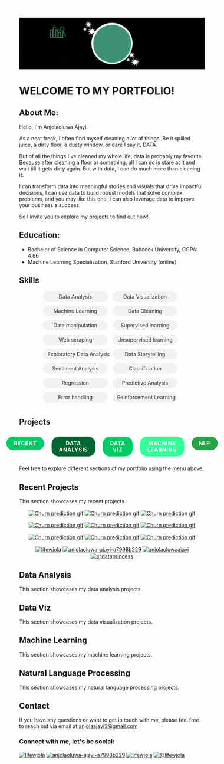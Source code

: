 <div class="menu-container" align="center">
  <div class="menu-item">
    <a href="#home" class="menu-button">Home</a>
  </div>
  <div class="menu-item">
    <a href="#skills" class="menu-button">Skills</a>
  </div> 
  <div class="menu-item">
    <a href="#project" class="menu-button">Projects</a>
  </div>
</div>

<div align="center">
<img src= 'images/portfolio banner.gif'>
</div>
  
# WELCOME TO MY PORTFOLIO!<a name="home"></a>

## About Me:
Hello, I'm Anjolaoluwa Ajayi.

As a neat freak, I often find myself cleaning a lot of things. Be it spilled juice, a dirty floor, a dusty window, or dare I say it, DATA. 

But of all the things I've cleaned my whole life, data is probably my favorite. Because after cleaning a floor or something, all I can do is stare at it and wait till it gets dirty again. But with data, I can do much more than cleaning it.

I can transform data into meaningful stories and visuals that drive impactful decisions, I can use data to build robust models that solve complex problems, and you may like this one, I can also leverage data to improve your business's success.

So I invite you to explore my [projects](#projects) to find out how!

## Education:
- Bachelor of Science in Computer Science, Babcock University, CGPA: 4.86
- Machine Learning Specialization, Stanford University (online)

## Skills<a name="skills"></a>
<div class="skill-bubbles">
  <span class="skill-bubble">Data Analysis</span>
  <span class="skill-bubble">Data Visualization</span>
  <span class="skill-bubble">Machine Learning</span>
  <span class="skill-bubble">Data Cleaning</span>
  <span class="skill-bubble">Data manipulation</span>
  <span class="skill-bubble">Supervised learning</span>
  <span class="skill-bubble">Web scraping</span>
  <span class="skill-bubble">Unsupervised learning</span>
  <span class="skill-bubble">Exploratory Data Analysis</span>
  <span class="skill-bubble">Data Storytelling</span>
  <span class="skill-bubble">Sentiment Analysis</span>
  <span class="skill-bubble">Classification</span>
  <span class="skill-bubble">Regression</span>
  <span class="skill-bubble">Predictive Analysis</span>
  <span class="skill-bubble">Error handling</span>
  <span class="skill-bubble">Reinforcement Learning</span>
</div>


## Projects<a name="project"></a>

<div class="menu-container" align="center">
  <div class="menu-item">
    <a href="#recent" class="menu-button tag-green-medium">Recent</a>
  </div>
  <div class="menu-item">
    <a href="#data-analysis" class="menu-button tag-green-dark">Data Analysis</a>
  </div>
  <div class="menu-item">
    <a href="#data-viz" class="menu-button tag-green-medium">Data Viz</a>
  </div>
  <div class="menu-item">
    <a href="#ml" class="menu-button tag-green-light">Machine Learning</a>
  </div>
  <div class="menu-item">
    <a href="#nlp" class="menu-button tag-green-pale">NLP</a>
  </div>
</div>

Feel free to explore different sections of my portfolio using the menu above.

## Recent Projects<a name="recent"></a>

This section showcases my recent projects.
<p align="center">
<a href="https://www.kaggle.com/code/anjolaoluwaajayi/churn-prediction-for-a-telecommunication-company" target="blank"><img align="center" src="images/churngif.gif" alt="Churn prediction gif" height="100" width="250" /></a>
<a href="https://www.kaggle.com/code/anjolaoluwaajayi/churn-prediction-for-a-telecommunication-company" target="blank"><img align="center" src="images/churngif.gif" alt="Churn prediction gif" height="100" width="250" /></a>
<a href="https://www.kaggle.com/code/anjolaoluwaajayi/churn-prediction-for-a-telecommunication-company" target="blank"><img align="center" src="images/churngif.gif" alt="Churn prediction gif" height="100" width="250" /></a>
</p>
<p align="center">
<a href="https://www.kaggle.com/code/anjolaoluwaajayi/churn-prediction-for-a-telecommunication-company" target="blank"><img align="center" src="images/churngif.gif" alt="Churn prediction gif" height="100" width="250" /></a>
<a href="https://www.kaggle.com/code/anjolaoluwaajayi/churn-prediction-for-a-telecommunication-company" target="blank"><img align="center" src="images/churngif.gif" alt="Churn prediction gif" height="100" width="250" /></a>
<a href="https://www.kaggle.com/code/anjolaoluwaajayi/churn-prediction-for-a-telecommunication-company" target="blank"><img align="center" src="images/churngif.gif" alt="Churn prediction gif" height="100" width="250" /></a>
</p>
<p align="center">
<a href="https://www.kaggle.com/code/anjolaoluwaajayi/churn-prediction-for-a-telecommunication-company" target="blank"><img align="center" src="images/churngif.gif" alt="Churn prediction gif" height="100" width="250" /></a>
<a href="https://www.kaggle.com/code/anjolaoluwaajayi/churn-prediction-for-a-telecommunication-company" target="blank"><img align="center" src="images/churngif.gif" alt="Churn prediction gif" height="100" width="250" /></a>
<a href="https://www.kaggle.com/code/anjolaoluwaajayi/churn-prediction-for-a-telecommunication-company" target="blank"><img align="center" src="images/churngif.gif" alt="Churn prediction gif" height="100" width="250" /></a>
</p>
<p align="center">
<a href="https://twitter.com/lifewjola" target="blank"><img align="center" src="https://raw.githubusercontent.com/rahuldkjain/github-profile-readme-generator/master/src/images/icons/Social/twitter.svg" alt="lifewjola" height="30" width="40" /></a>
<a href="https://linkedin.com/in/anjolaoluwa-ajayi-a7998b229" target="blank"><img align="center" src="https://raw.githubusercontent.com/rahuldkjain/github-profile-readme-generator/master/src/images/icons/Social/linked-in-alt.svg" alt="anjolaoluwa-ajayi-a7998b229" height="30" width="40" /></a>
<a href="https://kaggle.com/anjolaoluwaajayi" target="blank"><img align="center" src="https://raw.githubusercontent.com/rahuldkjain/github-profile-readme-generator/master/src/images/icons/Social/kaggle.svg" alt="anjolaoluwaajayi" height="30" width="40" /></a>
<a href="https://medium.com/@dataprincess" target="blank"><img align="center" src="https://raw.githubusercontent.com/rahuldkjain/github-profile-readme-generator/master/src/images/icons/Social/medium.svg" alt="@dataprincess" height="30" width="40" /></a>
</p>

## Data Analysis<a name="data-analysis"></a>

This section showcases my data analysis projects.

## Data Viz<a name="data-viz"></a>

This section showcases my data visualization projects.

## Machine Learning<a name="ml"></a>

This section showcases my machine learning projects.

## Natural Language Processing<a name="nlp"></a>

This section showcases my natural language processing projects.

## Contact

If you have any questions or want to get in touch with me, please feel free to reach out via email at anjolaajayi3@gmail.com
<h3 align="left">Connect with me, let's be social:</h3>
<p align="left">
<a href="https://twitter.com/lifewjola" target="blank"><img align="center" src="https://raw.githubusercontent.com/rahuldkjain/github-profile-readme-generator/master/src/images/icons/Social/twitter.svg" alt="lifewjola" height="30" width="40" /></a>
<a href="https://linkedin.com/in/anjolaoluwa-ajayi-a7998b229" target="blank"><img align="center" src="https://raw.githubusercontent.com/rahuldkjain/github-profile-readme-generator/master/src/images/icons/Social/linked-in-alt.svg" alt="anjolaoluwa-ajayi-a7998b229" height="30" width="40" /></a>
<a href="https://instagram.com/lifewjola" target="blank"><img align="center" src="https://raw.githubusercontent.com/rahuldkjain/github-profile-readme-generator/master/src/images/icons/Social/instagram.svg" alt="lifewjola" height="30" width="40" /></a>
<a href="https://medium.com/@dataprincess" target="blank"><img align="center" src="https://raw.githubusercontent.com/rahuldkjain/github-profile-readme-generator/master/src/images/icons/Social/medium.svg" alt="@lifewjola" height="30" width="40" /></a>
</p>

<style>
.menu-container {
  display: flex;
  justify-content: center;
}

.menu-item {
  margin: 10px;
}

.menu-container {
  display: flex;
  justify-content: center;
}

.menu-item {
  margin: 10px;
}

.menu-button {
  display: inline-block;
  padding: 10px 20px;
  border-radius: 20px;
  text-decoration: none;
  color: #fff;
  font-weight: bold;
  text-transform: uppercase;
  font-size: 14px;
  letter-spacing: 1px;
  transition: background-color 0.3s ease;
}

.tag-green-dark {
  background-color: #006633;
}

.tag-green-medium {
  background-color: #00CC66;
}

.tag-green-light {
  background-color: #33FF99;
}

.tag-green-pale {
  background-color: #24A445;
}

.menu-button:hover {
  opacity: 0.8;
}
  
.skill-bubbles {
  text-align: center;
}

.skill-bubble {
  display: inline-block;
  background-color: #f2f2f2;
  color: #333;
  padding: 6px 12px;
  border-radius: 20px;
  margin-right: 10px;
  margin-bottom: 10px;
  white-space: nowrap;
  width: 30%; 

.full-width-image {
  width: 100%;
}
</style>
